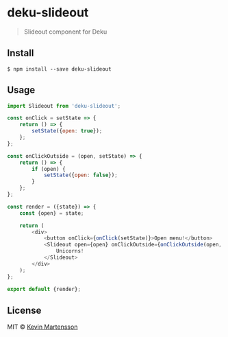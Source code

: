 # deku-slideout

> Slideout component for Deku


## Install

```
$ npm install --save deku-slideout
```


## Usage

```js
import Slideout from 'deku-slideout';

const onClick = setState => {
	return () => {
		setState({open: true});
	};
};

const onClickOutside = (open, setState) => {
	return () => {
		if (open) {
			setState({open: false});
		}
	};
};

const render = ({state}) => {
	const {open} = state;

	return (
		<div>
			<button onClick={onClick(setState)}>Open menu!</button>
			<Slideout open={open} onClickOutside={onClickOutside(open, setState)}>
				Unicorns!
			</Slideout>
		</div>
	);
};

export default {render};
```


## License

MIT © [Kevin Martensson](http://github.com/kevva)

